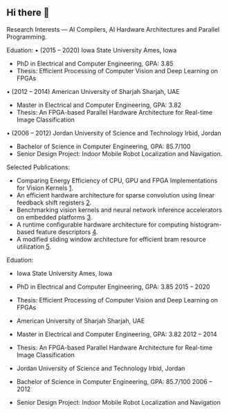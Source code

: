 ## Hi there 👋

 Research Interests — AI Compilers, AI Hardware Architectures and Parallel Programming.

Eduation:
• (2015 – 2020) Iowa State University Ames, Iowa
 - PhD in Electrical and Computer Engineering, GPA: 3.85 
 - Thesis: Efficient Processing of Computer Vision and Deep Learning on FPGAs

• (2012 – 2014) American University of Sharjah Sharjah, UAE
 - Master in Electrical and Computer Engineering, GPA: 3.82 
 - Thesis: An FPGA-based Parallel Hardware Architecture for Real-time Image Classification

• (2006 – 2012) Jordan University of Science and Technology Irbid, Jordan
 - Bachelor of Science in Computer Engineering, GPA: 85.7/100 
 - Senior Design Project: Indoor Mobile Robot Localization and Navigation.


Selected Publications:

- Comparing Energy Efficiency of CPU, GPU and FPGA Implementations for Vision Kernels [1](https://ieeexplore.ieee.org/abstract/document/8782524).
- An efficient hardware architecture for sparse convolution using linear feedback shift registers [2](https://ieeexplore.ieee.org/abstract/document/9516613).
- Benchmarking vision kernels and neural network inference accelerators on embedded platforms [3](https://www.sciencedirect.com/science/article/abs/pii/S1383762120301697).
- A runtime configurable hardware architecture for computing histogram-based feature descriptors [4](https://ieeexplore.ieee.org/abstract/document/8533521).
- A modified sliding window architecture for efficient bram resource utilization [5](https://ieeexplore.ieee.org/abstract/document/7965032).

Eduation:
- Iowa State University Ames, Iowa
 - PhD in Electrical and Computer Engineering, GPA: 3.85 2015 – 2020
 - Thesis: Efficient Processing of Computer Vision and Deep Learning on FPGAs

- American University of Sharjah Sharjah, UAE
 - Master in Electrical and Computer Engineering, GPA: 3.82 2012 – 2014
 - Thesis: An FPGA-based Parallel Hardware Architecture for Real-time Image Classification

- Jordan University of Science and Technology Irbid, Jordan
 - Bachelor of Science in Computer Engineering, GPA: 85.7/100 2006 – 2012
 - Senior Design Project: Indoor Mobile Robot Localization and Navigation
 
 <!--
 ![Murad's GitHub stats](https://github-readme-stats.vercel.app/api?username=muradqasaimeh&hide_border=true&show_icons=true&bg_color=151515&title_color=fb4362&icon_color=fb4362&text_bold=false&text_color=9e9e9e)
-->
<!--
**muradqasaimeh/muradqasaimeh** is a ✨ _special_ ✨ repository because its `README.md` (this file) appears on your GitHub profile.

Here are some ideas to get you started:

- 🔭 I’m currently working on ...
- 🌱 I’m currently learning ...
- 👯 I’m looking to collaborate on ...
- 🤔 I’m looking for help with ...
- 💬 Ask me about ...
- 📫 How to reach me: ...
- 😄 Pronouns: ...
- ⚡ Fun fact: ...
-->
